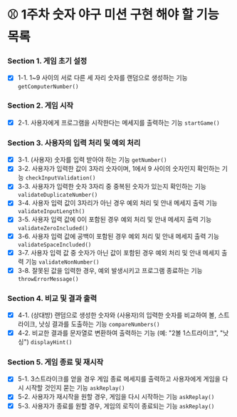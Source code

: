# ⚾ 1주차 숫자 야구 미션 구현 해야 할 기능 목록 

### Section 1. 게임 초기 설정
- [x] 1-1. 1~9 사이의 서로 다른 세 자리 숫자를 랜덤으로 생성하는 기능   `getComputerNumber()`

### Section 2. 게임 시작
- [x] 2-1. 사용자에게 프로그램을 시작한다는 메세지를 출력하는 기능  `startGame()`

### Section 3. 사용자의 입력 처리 및 예외 처리
- [x] 3-1. (사용자) 숫자를 입력 받아야 하는 기능 `getNumber()`
- [x] 3-2. 사용자가 입력한 값이 3자리 숫자이며, 1에서 9 사이의 숫자인지 확인하는 기능 `checkInputValidation()`
- [x] 3-3. 사용자가 입력한 숫자 3자리 중 중복된 숫자가 있는지 확인하는 기능 `validateDuplicateNumber()`
- [x] 3-4. 사용자 입력 값이 3자리가 아닌 경우 예외 처리 및 안내 메세지 출력 기능 `validateInputLength()`
- [x] 3-5. 사용자 입력 값에 0이 포함된 경우 예외 처리 및 안내 메세지 출력 기능  `validateZeroIncluded()`
- [x] 3-6. 사용자 입력 값에 공백이 포함된 경우 예외 처리 및 안내 메세지 출력 기능 `validateSpaceIncluded()`
- [x] 3-7. 사용자 입력 값 중 숫자가 아닌 값이 포함된 경우 예외 처리 및 안내 메세지 출력 기능  `validateNonNumber()`
- [x] 3-8. 잘못된 값을 입력한 경우, 예외 발생시키고 프로그램 종료하는 기능 `throwErrorMessage()`

### Section 4. 비교 및 결과 출력
- [x] 4-1. (상대방) 랜덤으로 생성한 숫자와 (사용자)의 입력한 숫자를 비교하여 볼, 스트라이크, 낫싱 결과를 도출하는 기능  `compareNumbers()`
- [x] 4-2. 비교한 결과를 문자열로 변환하여 출력하는 기능 (예: "2볼 1스트라이크", "낫싱") `displayHint()`

### Section 5. 게임 종료 및 재시작
- [x] 5-1. 3스트라이크를 얻을 경우 게임 종료 메세지를 출력하고 사용자에게 게임을 다시 시작할 것인지 묻는 기능 `askReplay()`
- [x] 5-2. 사용자가 재시작을 원할 경우, 게임을 다시 시작하는 기능 `askReplay()`
- [x] 5-3. 사용자가 종료를 원할 경우, 게임의 로직이 종료되는 기능 `askReplay()`

